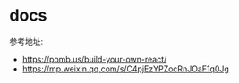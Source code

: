 # docs

参考地址:
- https://pomb.us/build-your-own-react/
- https://mp.weixin.qq.com/s/C4pjEzYPZocRnJOaF1q0Jg
